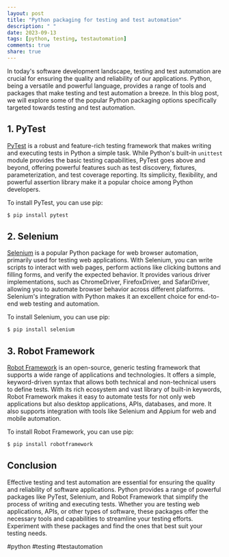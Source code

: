 ```yaml
---
layout: post
title: "Python packaging for testing and test automation"
description: " "
date: 2023-09-13
tags: [python, testing, testautomation]
comments: true
share: true
---
```


In today's software development landscape, testing and test automation are crucial for ensuring the quality and reliability of our applications. Python, being a versatile and powerful language, provides a range of tools and packages that make testing and test automation a breeze. In this blog post, we will explore some of the popular Python packaging options specifically targeted towards testing and test automation.

## 1. PyTest

[PyTest](https://pytest.org/) is a robust and feature-rich testing framework that makes writing and executing tests in Python a simple task. While Python's built-in `unittest` module provides the basic testing capabilities, PyTest goes above and beyond, offering powerful features such as test discovery, fixtures, parameterization, and test coverage reporting. Its simplicity, flexibility, and powerful assertion library make it a popular choice among Python developers.

To install PyTest, you can use pip:

```bash
$ pip install pytest
```

## 2. Selenium

[Selenium](https://www.selenium.dev/) is a popular Python package for web browser automation, primarily used for testing web applications. With Selenium, you can write scripts to interact with web pages, perform actions like clicking buttons and filling forms, and verify the expected behavior. It provides various driver implementations, such as ChromeDriver, FirefoxDriver, and SafariDriver, allowing you to automate browser behavior across different platforms. Selenium's integration with Python makes it an excellent choice for end-to-end web testing and automation.

To install Selenium, you can use pip:

```bash
$ pip install selenium
```

## 3. Robot Framework

[Robot Framework](https://robotframework.org/) is an open-source, generic testing framework that supports a wide range of applications and technologies. It offers a simple, keyword-driven syntax that allows both technical and non-technical users to define tests. With its rich ecosystem and vast library of built-in keywords, Robot Framework makes it easy to automate tests for not only web applications but also desktop applications, APIs, databases, and more. It also supports integration with tools like Selenium and Appium for web and mobile automation.

To install Robot Framework, you can use pip:

```bash
$ pip install robotframework
```

## Conclusion

Effective testing and test automation are essential for ensuring the quality and reliability of software applications. Python provides a range of powerful packages like PyTest, Selenium, and Robot Framework that simplify the process of writing and executing tests. Whether you are testing web applications, APIs, or other types of software, these packages offer the necessary tools and capabilities to streamline your testing efforts. Experiment with these packages and find the ones that best suit your testing needs.

#python #testing #testautomation